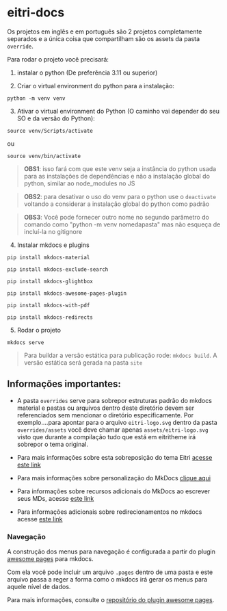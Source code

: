 # eitri-docs

Os projetos em inglês e em português são 2 projetos completamente separados e a única coisa que compartilham são os assets da pasta `override`. 

Para rodar o projeto você precisará:

1. instalar o python (De preferência 3.11 ou superior)

2. Criar o virtual environment do python para a instalação:

`python -m venv venv`

3. Ativar o virtual environment do Python (O caminho vai depender do seu SO e da versão do Python):

`source venv/Scripts/activate`

ou

`source venv/bin/activate`

> **OBS1**: isso fará com que este venv seja a instância do python usada para as instalações de dependências e não a instalação global do python, similar ao node_modules no JS

> **OBS2**: para desativar o uso do venv para o python use o `deactivate` voltando a considerar a instalação global do python como padrão

> **OBS3**: Você pode fornecer outro nome no segundo parâmetro do comando como "python -m venv nomedapasta" mas não esqueça de incluí-la no gitignore

4. Instalar mkdocs e plugins

`pip install mkdocs-material`

`pip install mkdocs-exclude-search`

`pip install mkdocs-glightbox`

`pip install mkdocs-awesome-pages-plugin`

`pip install mkdocs-with-pdf`

`pip install mkdocs-redirects`

5. Rodar o projeto

`mkdocs serve`

> Para buildar a versão estática para publicação rode: `mkdocs build`. A versão estática será gerada na pasta `site`

## Informações importantes:

- A pasta `overrides` serve para sobrepor estruturas padrão do mkdocs material e pastas ou arquivos dentro deste diretório devem ser referenciados sem mencionar o diretório especificamente. Por exemplo....para apontar para o arquivo `eitri-logo.svg` dentro da pasta `overrides/assets` você deve chamar apenas `assets/eitri-logo.svg` visto que durante a compilação tudo que está em eitritheme irá sobrepor o tema original.

- Para mais informações sobre esta sobreposição do tema Eitri [acesse este link](https://squidfunk.github.io/mkdocs-material/customization/#extending-the-theme)

- Para mais informações sobre personalização do MkDocs [clique aqui](https://squidfunk.github.io/mkdocs-material/setup/)

- Para informações sobre recursos adicionais do MkDocs ao escrever seus MDs, acesse [este link](https://squidfunk.github.io/mkdocs-material/reference/)

- Para informações adicionais sobre redirecionamentos no mkdocs acesse [este link](https://github.com/mkdocs/mkdocs-redirects)

### Navegação

A construção dos menus para navegação é configurada a partir do plugin [awesome pages](https://github.com/lukasgeiter/mkdocs-awesome-pages-plugin) para mkdocs.

Com ela você pode incluir um arquivo `.pages` dentro de uma pasta e este arquivo passa a reger a forma como o mkdocs irá gerar os menus para aquele nível de dados.

Para mais informações, consulte o [repositório do plugin awesome pages](https://github.com/lukasgeiter/mkdocs-awesome-pages-plugin).